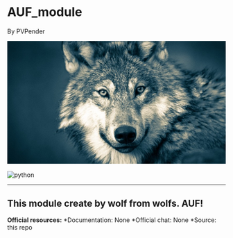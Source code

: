 AUF_module
=====================

By PVPender

![5dc1288902e8bd657e2f3d9c.jpg](5dc1288902e8bd657e2f3d9c.jpg)

![python](https://badgen.net/badge/python/3.8.3/blue)

---
This module create by wolf from wolfs. AUF!
---
**Official resources:**
*Documentation: None
*Official chat: None
*Source: this repo
